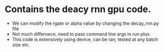 # Contains the deacy rnn gpu code. 

* We can modify the rgate or alpha value by changing the decay_rnn.py file
* Not much differnece, need to pass command line args in run plus. 
* This code is extensively using device, can be ran, tested at any batch size etc. 
